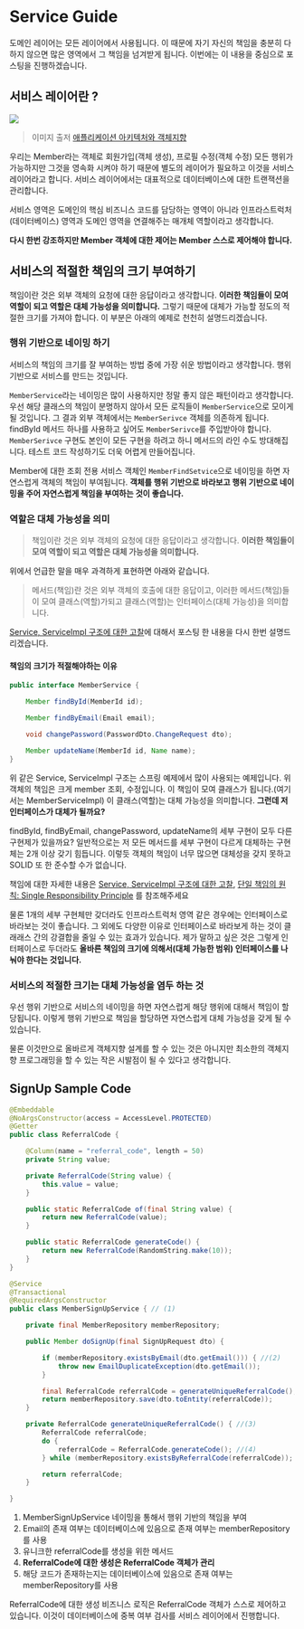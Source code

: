 # Service Guide

도메인 레이어는 모든 레이어에서 사용됩니다. 이 때문에 자기 자신의 책임을 충분히 다하지 않으면 많은 영역에서 그 책임을 넘겨받게 됩니다. 이번에는 이 내용을 중심으로 포스팅을 진행하겠습니다.

## 서비스 레이어란 ?

![](https://image.slidesharecdn.com/random-151127092631-lva1-app6892/95/-60-638.jpg?cb=1448755823)
> 이미지 출저 [애플리케이션 아키텍처와 객체지향](https://www.slideshare.net/baejjae93/ss-55571345)

우리는 Member라는 객체로 회원가입(객체 생성), 프로필 수정(객체 수정) 모든 행위가 가능하지만 그것을 영속화 시켜야 하기 때문에 별도의 레이어가 필요하고 이것을 서비스 레이어라고 합니다. 서비스 레이어에서는 대표적으로 데이터베이스에 대한 트랜잭션을 관리합니다. 

서비스 영역은 도메인의 핵심 비즈니스 코드를 담당하는 영역이 아니라 인프라스트럭처(데이터베이스) 영역과 도메인 영역을 연결해주는 매개체 역할이라고 생각합니다.

**다시 한번 강조하지만 Member 객체에 대한 제어는 Member 스스로 제어해야 합니다.**



## 서비스의 적절한 책임의 크기 부여하기

책임이란 것은 외부 객체의 요청에 대한 응답이라고 생각합니다. **이러한 책임들이 모여 역할이 되고 역할은 대체 가능성을 의미합니다.** 그렇기 때문에 대체가 가능할 정도의 적절한 크기를 가져야 합니다. 이 부분은 아래의 예제로 천천히 설명드리겠습니다.

### 행위 기반으로 네이밍 하기

서비스의 책임의 크기를 잘 부여하는 방법 중에 가장 쉬운 방법이라고 생각합니다. 행위 기반으로 서비스를 만드는 것입니다.

`MemberService`라는 네이밍은 많이 사용하지만 정말 좋지 않은 패턴이라고 생각합니다. 우선 해당 클래스의 책임이 분명하지 않아서 모든 로직들이 `MemberService`으로 모이게 될 것입니다. 그 결과 외부 객체에서는 `MemberSerivce` 객체를 의존하게 됩니다. findById 메서드 하나를 사용하고 싶어도 `MemberSerivce`를 주입받아야 합니다. `MemberSerivce` 구현도 본인이 모든 구현을 하려고 하니 메서드의 라인 수도 방대해집니다. 테스트 코드 작성하기도 더욱 어렵게 만들어집니다.

Member에 대한 조회 전용 서비스 객체인 `MemberFindSetvice`으로 네이밍을 하면 자연스럽게 객체의 책임이 부여됩니다. **객체를 행위 기반으로 바라보고 행위 기반으로 네이밍을 주어 자연스럽게 책임을 부여하는 것이 좋습니다.**

### 역할은 대체 가능성을 의미

> 책임이란 것은 외부 객체의 요청에 대한 응답이라고 생각합니다. **이러한 책임들이 모여 역할이 되고 역할은 대체 가능성을 의미합니다.** 

위에서 언급한 말을 매우 과격하게 표현하면 아래와 같습니다.

> 메서드(책임)란 것은 외부 객체의 호출에 대한 응답이고, 이러한 메서드(책임)들이 모여 클래스(역할)가되고 클래스(역할)는 인터페이스(대체 가능성)을 의미합니다.



[Service, ServiceImpl 구조에 대한 고찰](https://github.com/cheese10yun/blog-sample/tree/master/service)에 대해서 포스팅 한 내용을 다시 한번 설명드리겠습니다. 


#### 책임의 크기가 적절해야하는 이유

```java
public interface MemberService {

    Member findById(MemberId id);

    Member findByEmail(Email email);

    void changePassword(PasswordDto.ChangeRequest dto);

    Member updateName(MemberId id, Name name);
}
```
위 같은 Service, ServiceImpl 구조는 스프링 예제에서 많이 사용되는 예제입니다. 위 객체의 책임은 크게 member 조회, 수정입니다. 이 책임이 모여 클래스가 됩니다.(여기서는 MemberServiceImpl) 이 클래스(역할)는 대체 가능성을 의미합니다. **그런데 저 인터페이스가 대체가 될까요?**


findById, findByEmail, changePassword, updateName의 세부 구현이 모두 다른 구현제가 있을까요? 일반적으로는 저 모든 메서드를 세부 구현이 다르게 대체하는 구현체는 2개 이상 갖기 힘듭니다. 이렇듯 객체의 책임이 너무 많으면 대체성을 갖지 못하고 SOLID 또 한 준수할 수가 없습니다.

책임에 대한 자세한 내용은 [Service, ServiceImpl 구조에 대한 고찰](https://github.com/cheese10yun/blog-sample/tree/master/service), [단일 책임의 원칙: Single Responsibility Principle](https://github.com/cheese10yun/spring-SOLID/blob/master/docs/SRP.md)
를 참조해주세요

물론 1개의 세부 구현체만 갖더라도 인프라스트럭처 영역 같은 경우에는 인터페이스로 바라보는 것이 좋습니다. 그 외에도 다양한 이유로 인터페이스로 바라보게 하는 것이 클래래스 간의 강결합을 줄일 수 있는 효과가 있습니다. 제가 말하고 싶은 것은 그렇게 인터페이스로 두더라도 **올바른 책임의 크기에 의해서(대체 가능한 범위) 인터페이스를 나눠야 한다는 것입니다.**


### 서비스의 적절한 크기는 대체 가능성을 염두 하는 것

우선 행위 기반으로 서비스의 네이밍을 하면 자연스럽게 해당 행위에 대해서 책임이 할당됩니다. 이렇게 행위 기반으로 책임을 할당하면 자연스럽게 대체 가능성을 갖게 될 수 있습니다.

물론 이것만으로 올바르게 객체지향 설계를 할 수 있는 것은 아니지만 최소한의 객체지향 프로그래밍을 할 수 있는 작은 시발점이 될 수 있다고 생각합니다.

## SignUp Sample Code


```java
@Embeddable
@NoArgsConstructor(access = AccessLevel.PROTECTED)
@Getter
public class ReferralCode {

    @Column(name = "referral_code", length = 50)
    private String value;

    private ReferralCode(String value) {
        this.value = value;
    }

    public static ReferralCode of(final String value) {
        return new ReferralCode(value);
    }

    public static ReferralCode generateCode() {
        return new ReferralCode(RandomString.make(10));
    }
}

@Service
@Transactional
@RequiredArgsConstructor
public class MemberSignUpService { // (1)

    private final MemberRepository memberRepository;

    public Member doSignUp(final SignUpRequest dto) {

        if (memberRepository.existsByEmail(dto.getEmail())) { //(2)
            throw new EmailDuplicateException(dto.getEmail());
        }

        final ReferralCode referralCode = generateUniqueReferralCode();
        return memberRepository.save(dto.toEntity(referralCode));
    }

    private ReferralCode generateUniqueReferralCode() { //(3)
        ReferralCode referralCode;
        do {
            referralCode = ReferralCode.generateCode(); //(4)
        } while (memberRepository.existsByReferralCode(referralCode)); // (5)

        return referralCode;
    }

}
```
1. MemberSignUpService 네이밍을 통해서 행위 기반의 책임을 부여
2. Email의 존재 여부는 데이터베이스에 있음으로 존재 여부는 memberRepository를 사용
3. 유니크한 referralCode를 생성을 위한 메서드
4. **ReferralCode에 대한 생성은 ReferralCode 객체가 관리**
5. 해당 코드가 존재하는지는 데이터베이스에 있음으로 존재 여부는 memberRepository를 사용


ReferralCode에 대한 생성 비즈니스 로직은 ReferralCode 객체가 스스로 제어하고 있습니다. 이것이 데이터베이스에 중복 여부 검사를 서비스 레이어에서 진행합니다.
